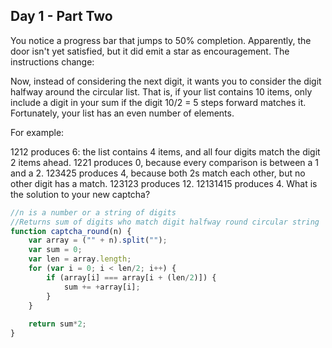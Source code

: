 ## Day 1 - Part Two  
You notice a progress bar that jumps to 50% completion. Apparently, the door isn't yet satisfied, but it did emit a star as encouragement. The instructions change:

Now, instead of considering the next digit, it wants you to consider the digit halfway around the circular list. That is, if your list contains 10 items, only include a digit in your sum if the digit 10/2 = 5 steps forward matches it. Fortunately, your list has an even number of elements.

For example:

1212 produces 6: the list contains 4 items, and all four digits match the digit 2 items ahead.
1221 produces 0, because every comparison is between a 1 and a 2.
123425 produces 4, because both 2s match each other, but no other digit has a match.
123123 produces 12.
12131415 produces 4.
What is the solution to your new captcha?

```javascript
//n is a number or a string of digits
//Returns sum of digits who match digit halfway round circular string
function captcha_round(n) {
	var array = ("" + n).split("");
	var sum = 0;
	var len = array.length;
	for (var i = 0; i < len/2; i++) {
		if (array[i] === array[i + (len/2)]) {
			sum += +array[i];
		}
	}
	
	return sum*2;
}
```
